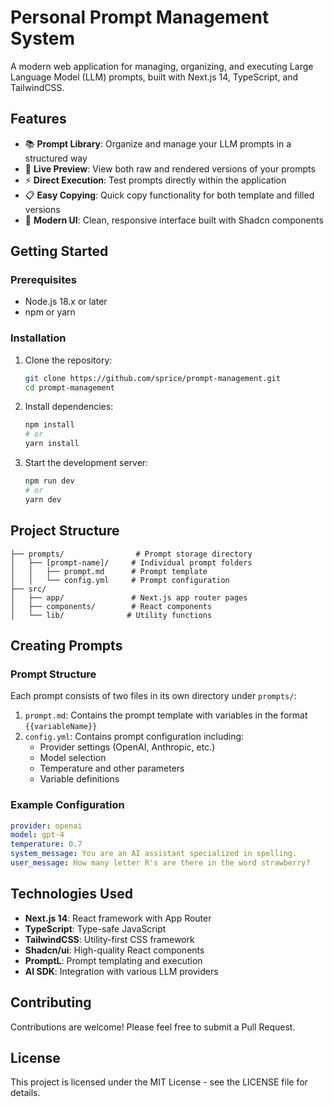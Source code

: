 # Personal Prompt Management System

A modern web application for managing, organizing, and executing Large Language Model (LLM) prompts, built with Next.js 14, TypeScript, and TailwindCSS.

## Features

- 📚 **Prompt Library**: Organize and manage your LLM prompts in a structured way
- 🔄 **Live Preview**: View both raw and rendered versions of your prompts
- ⚡ **Direct Execution**: Test prompts directly within the application
- 📋 **Easy Copying**: Quick copy functionality for both template and filled versions
- 🎨 **Modern UI**: Clean, responsive interface built with Shadcn components

## Getting Started

### Prerequisites

- Node.js 18.x or later
- npm or yarn

### Installation

1. Clone the repository:
    ```bash
    git clone https://github.com/sprice/prompt-management.git
    cd prompt-management
    ```
2. Install dependencies:
    ```bash
    npm install
    # or
    yarn install
    ```
3. Start the development server:
    ```bash
    npm run dev
    # or
    yarn dev
    ```

## Project Structure

```
├── prompts/                # Prompt storage directory
│   ├── [prompt-name]/     # Individual prompt folders
│   │   ├── prompt.md      # Prompt template
│   │   └── config.yml     # Prompt configuration
├── src/
│   ├── app/               # Next.js app router pages
│   ├── components/        # React components
│   └── lib/              # Utility functions
```

## Creating Prompts

### Prompt Structure

Each prompt consists of two files in its own directory under `prompts/`:

1. `prompt.md`: Contains the prompt template with variables in the format `{{variableName}}`
2. `config.yml`: Contains prompt configuration including:
   - Provider settings (OpenAI, Anthropic, etc.)
   - Model selection
   - Temperature and other parameters
   - Variable definitions

### Example Configuration

```yaml
provider: openai
model: gpt-4
temperature: 0.7
system_message: You are an AI assistant specialized in spelling.
user_message: How many letter R's are there in the word strawberry?
```

## Technologies Used

- **Next.js 14**: React framework with App Router
- **TypeScript**: Type-safe JavaScript
- **TailwindCSS**: Utility-first CSS framework
- **Shadcn/ui**: High-quality React components
- **PromptL**: Prompt templating and execution
- **AI SDK**: Integration with various LLM providers

## Contributing

Contributions are welcome! Please feel free to submit a Pull Request.

## License

This project is licensed under the MIT License - see the LICENSE file for details.